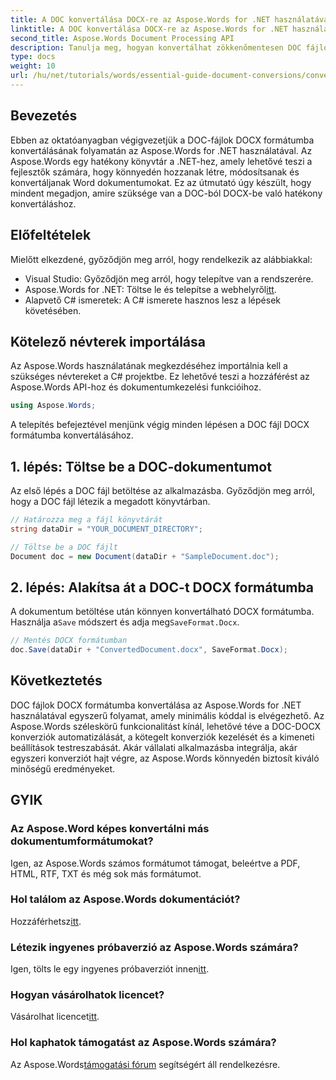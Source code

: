 ```yaml
---
title: A DOC konvertálása DOCX-re az Aspose.Words for .NET használatával
linktitle: A DOC konvertálása DOCX-re az Aspose.Words for .NET használatával
second_title: Aspose.Words Document Processing API
description: Tanulja meg, hogyan konvertálhat zökkenőmentesen DOC fájlokat DOCX formátumba az Aspose.Words for .NET segítségével. Lépésről lépésre szóló útmutatónk előfeltételeket, kódpéldákat és speciális beállításokat tartalmaz.
type: docs
weight: 10
url: /hu/net/tutorials/words/essential-guide-document-conversions/convert-doc-to-docx/
---
```

## Bevezetés

Ebben az oktatóanyagban végigvezetjük a DOC-fájlok DOCX formátumba konvertálásának folyamatán az Aspose.Words for .NET használatával. Az Aspose.Words egy hatékony könyvtár a .NET-hez, amely lehetővé teszi a fejlesztők számára, hogy könnyedén hozzanak létre, módosítsanak és konvertáljanak Word dokumentumokat. Ez az útmutató úgy készült, hogy mindent megadjon, amire szüksége van a DOC-ból DOCX-be való hatékony konvertáláshoz.

## Előfeltételek

Mielőtt elkezdené, győződjön meg arról, hogy rendelkezik az alábbiakkal:
- Visual Studio: Győződjön meg arról, hogy telepítve van a rendszerére.
-  Aspose.Words for .NET: Töltse le és telepítse a webhelyről[itt](https://releases.aspose.com/words/net/).
- Alapvető C# ismeretek: A C# ismerete hasznos lesz a lépések követésében.

## Kötelező névterek importálása

Az Aspose.Words használatának megkezdéséhez importálnia kell a szükséges névtereket a C# projektbe. Ez lehetővé teszi a hozzáférést az Aspose.Words API-hoz és dokumentumkezelési funkcióihoz.

```csharp
using Aspose.Words;
```

A telepítés befejeztével menjünk végig minden lépésen a DOC fájl DOCX formátumba konvertálásához.

## 1. lépés: Töltse be a DOC-dokumentumot

Az első lépés a DOC fájl betöltése az alkalmazásba. Győződjön meg arról, hogy a DOC fájl létezik a megadott könyvtárban.

```csharp
// Határozza meg a fájl könyvtárát
string dataDir = "YOUR_DOCUMENT_DIRECTORY";

// Töltse be a DOC fájlt
Document doc = new Document(dataDir + "SampleDocument.doc");
```

## 2. lépés: Alakítsa át a DOC-t DOCX formátumba

 A dokumentum betöltése után könnyen konvertálható DOCX formátumba. Használja a`Save` módszert és adja meg`SaveFormat.Docx`.

```csharp
// Mentés DOCX formátumban
doc.Save(dataDir + "ConvertedDocument.docx", SaveFormat.Docx);
```

## Következtetés

DOC fájlok DOCX formátumba konvertálása az Aspose.Words for .NET használatával egyszerű folyamat, amely minimális kóddal is elvégezhető. Az Aspose.Words széleskörű funkcionalitást kínál, lehetővé téve a DOC-DOCX konverziók automatizálását, a kötegelt konverziók kezelését és a kimeneti beállítások testreszabását. Akár vállalati alkalmazásba integrálja, akár egyszeri konverziót hajt végre, az Aspose.Words könnyedén biztosít kiváló minőségű eredményeket.

## GYIK

### Az Aspose.Word képes konvertálni más dokumentumformátumokat?
Igen, az Aspose.Words számos formátumot támogat, beleértve a PDF, HTML, RTF, TXT és még sok más formátumot.

### Hol találom az Aspose.Words dokumentációt?
 Hozzáférhetsz[itt](https://reference.aspose.com/words/net/).

### Létezik ingyenes próbaverzió az Aspose.Words számára?
 Igen, tölts le egy ingyenes próbaverziót innen[itt](https://releases.aspose.com/).

### Hogyan vásárolhatok licencet?
 Vásárolhat licencet[itt](https://purchase.conholdate.com/buy).

### Hol kaphatok támogatást az Aspose.Words számára?
 Az Aspose.Words[támogatási fórum](https://forum.aspose.com/c/words/8) segítségért áll rendelkezésre.


